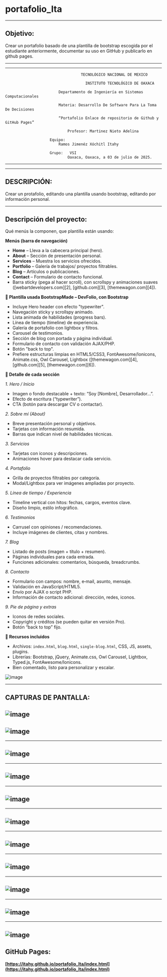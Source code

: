 # portafolio_Ita
-----------------------------------------------------------------------------------------------------------------------------------------------------------------------------------
Objetivo: 
-----------------------------------------------------------------------------------------------------------------------------------------------------------------------------------
Crear un portafolio basado de una plantilla de bootstrap escogida  por el estudiante anteriormente, documentar su uso en GitHub y publicarlo en github pages.

---------------------------------------------------------------------------------------------------------------------------------------------------------------------------------
---------------------------------------------------------------------------------------------------------------------------------------------------------------------------------

	                                  TECNOLÓGICO NACIONAL DE MEXICO
                  
                               			INSTITUTO TECNOLÓGICO DE OAXACA			
                  
                  			Departamento de Ingeniería en Sistemas Computacionales
                  
                  			Materia: Desarrollo De Software Para La Toma De Decisiones
                     
                  			“Portafolio Enlace de repositorio de Github y GitHub Pages”
                  
                  				Profesor: Martinez Nieto Adelina
                  	
                  		Equipo: 
                  			Ramos Jimenéz Xóchitl Itahy
                     
                  		Grupo:   VSI
                  				Oaxaca, Oaxaca, a 03 de julio de 2025.

---------------------------------------------------------------------------------------------------------------------------------------------------------------------------------
---------------------------------------------------------------------------------------------------------------------------------------------------------------------------------
DESCRIPCIÓN: 
---------------------------------------------------------------------------------------------------------------------------------------------------------------------------------
Crear un protafolio, editando una plantilla usando bootstrap, editando por información personal.

---------------------------------------------------------------------------------------------------------------------------------------------------------------------------------
Descripción del proyecto:
---------------------------------------------------------------------------------------------------------------------------------------------------------------------------------
Qué menús la componen, que plantilla están usando: 

**Menús (barra de navegación)**

* **Home** – Lleva a la cabecera principal (hero).
* **About** – Sección de presentación personal.
* **Services** – Muestra los servicios ofrecidos.
* **Portfolio** – Galería de trabajos/ proyectos filtrables.
* **Blog** – Artículos o publicaciones.
* **Contact** – Formulario de contacto funcional.
* Barra sticky (pega al hacer scroll), con scrollspy y animaciones suaves ([webartdevelopers.com][2], [github.com][3], [themewagon.com][4]).

**📄 Plantilla usada BootstrapMade – DevFolio, con Bootstrap**

  * Incluye Hero header con efecto "typewriter".
  * Navegación sticky y scrollspy animado.
  * Lista animada de habilidades (progress bars).
  * Línea de tiempo (timeline) de experiencia.
  * Galería de portafolio con lightbox y filtros.
  * Carousel de testimonios.
  * Sección de blog con portada y página individual.
  * Formulario de contacto con validación AJAX/PHP.
  * Botón "back to top".
  * Prefiere estructuras limpias en HTML5/CSS3, FontAwesome/Ionicons, Animate.css, Owl Carousel, Lightbox ([themewagon.com][4], [github.com][5], [themewagon.com][6]).

**🧩 Detalle de cada sección**

*1. Hero / Inicio*

* Imagen o fondo destacable + texto: “Soy \[Nombre], Desarrollador…”.
* Efecto de escritura (“typewriter”).
* CTA (botón para descargar CV o contactar).

*2. Sobre mí (About)*

* Breve presentación personal y objetivos.
* Tarjetas con información resumida.
* Barras que indican nivel de habilidades técnicas.

*3. Servicios*

* Tarjetas con iconos y descripciones.
* Animaciones hover para destacar cada servicio.

*4. Portafolio*

* Grilla de proyectos filtrables por categoría.
* Modal/Lightbox para ver imágenes ampliadas por proyecto.

*5. Línea de tiempo / Experiencia*

* Timeline vertical con hitos: fechas, cargos, eventos clave.
* Diseño limpio, estilo infográfico.

*6. Testimonios*

* Carrusel con opiniones / recomendaciones.
* Incluye imágenes de clientes, citas y nombres.

*7. Blog*

* Listado de posts (imagen + título + resumen).
* Páginas individuales para cada entrada.
* Funciones adicionales: comentarios, búsqueda, breadcrumbs.

*8. Contacto*

* Formulario con campos: nombre, e‑mail, asunto, mensaje.
* Validación en JavaScript/HTML5.
* Envío por AJAX o script PHP.
* Información de contacto adicional: dirección, redes, iconos.

*9. Pie de página y extras*

* Iconos de redes sociales.
* Copyright y créditos (se pueden quitar en versión Pro).
* Botón “back to top” fijo.

**🚀 Recursos incluidos**

* Archivos: `index.html`, `blog.html`, `single-blog.html`, CSS, JS, assets, plugins.
* Librerías: Bootstrap, jQuery, Animate.css, Owl Carousel, Lightbox, Typed.js, FontAwesome/Ionicons.
* Bien comentado, listo para personalizar y escalar.

![image](https://github.com/user-attachments/assets/5186373d-032d-4cc6-912a-a93296a70972)

--------------------------------------------------------------------------------------------------------------------------------------------------------------------------------
CAPTURAS DE PANTALLA: 
--------------------------------------------------------------------------------------------------------------------------------------------------------------------------------

![image](https://github.com/user-attachments/assets/c8eed2da-f45a-415b-8c93-a6b2986de4d5)
----------------------------------------------------------------------------------------------------------------------------------------------------------------------------------------------------------------------------------------------------------------------------------------------------------------------------------------------------------------
![image](https://github.com/user-attachments/assets/8825a34e-e279-4652-bca2-fed8a60b0b1e)
--------------------------------------------------------------------------------------------------------------------------------------------------------------------------------
--------------------------------------------------------------------------------------------------------------------------------------------------------------------------------
![image](https://github.com/user-attachments/assets/be44eab3-748f-4a56-a5be-14aa170c467d)
--------------------------------------------------------------------------------------------------------------------------------------------------------------------------------
--------------------------------------------------------------------------------------------------------------------------------------------------------------------------------
![image](https://github.com/user-attachments/assets/e999d03f-996a-4659-afbc-e89010318f60)
--------------------------------------------------------------------------------------------------------------------------------------------------------------------------------
--------------------------------------------------------------------------------------------------------------------------------------------------------------------------------
![image](https://github.com/user-attachments/assets/8fbfd652-9844-4cc7-89f2-2bdc2cc89c8a)
--------------------------------------------------------------------------------------------------------------------------------------------------------------------------------
--------------------------------------------------------------------------------------------------------------------------------------------------------------------------------
![image](https://github.com/user-attachments/assets/465a2ded-7f16-406a-8e6e-7cff44f18f8f)
--------------------------------------------------------------------------------------------------------------------------------------------------------------------------------
--------------------------------------------------------------------------------------------------------------------------------------------------------------------------------
![image](https://github.com/user-attachments/assets/6c40b311-1c5a-4200-a91b-3a3b70fe2d31)
--------------------------------------------------------------------------------------------------------------------------------------------------------------------------------
--------------------------------------------------------------------------------------------------------------------------------------------------------------------------------
![image](https://github.com/user-attachments/assets/2904a2c7-ae3f-4ff4-bb9a-b259491e1152)
--------------------------------------------------------------------------------------------------------------------------------------------------------------------------------
--------------------------------------------------------------------------------------------------------------------------------------------------------------------------------
![image](https://github.com/user-attachments/assets/e75689dc-bc6c-4d8f-a669-e183c9b2d163)
--------------------------------------------------------------------------------------------------------------------------------------------------------------------------------
--------------------------------------------------------------------------------------------------------------------------------------------------------------------------------
![image](https://github.com/user-attachments/assets/3971064b-067e-44c1-add1-76b1b63c8023)
--------------------------------------------------------------------------------------------------------------------------------------------------------------------------------
--------------------------------------------------------------------------------------------------------------------------------------------------------------------------------
![image](https://github.com/user-attachments/assets/2a754614-d0d5-4701-8cde-7e344cb5dd0f)
--------------------------------------------------------------------------------------------------------------------------------------------------------------------------------

GitHub Pages: 
--------------------------------------------------------------------------------------------------------------------------------------------------------------------------------
**[https://itahy.github.io/portafolio_Ita/index.html](https://itahy.github.io/portafolio_Ita/index.html)**










